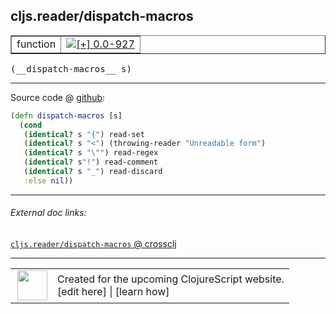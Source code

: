 ## cljs.reader/dispatch-macros



 <table border="1">
<tr>
<td>function</td>
<td><a href="https://github.com/cljsinfo/cljs-api-docs/tree/0.0-927"><img valign="middle" alt="[+] 0.0-927" title="Added in 0.0-927" src="https://img.shields.io/badge/+-0.0--927-lightgrey.svg"></a> </td>
</tr>
</table>


 <samp>
(__dispatch-macros__ s)<br>
</samp>

---







Source code @ [github](https://github.com/clojure/clojurescript/blob/r1853/src/cljs/cljs/reader.cljs#L404-L411):

```clj
(defn dispatch-macros [s]
  (cond
   (identical? s "{") read-set
   (identical? s "<") (throwing-reader "Unreadable form")
   (identical? s "\"") read-regex
   (identical? s"!") read-comment
   (identical? s "_") read-discard
   :else nil))
```

<!--
Repo - tag - source tree - lines:

 <pre>
clojurescript @ r1853
└── src
    └── cljs
        └── cljs
            └── <ins>[reader.cljs:404-411](https://github.com/clojure/clojurescript/blob/r1853/src/cljs/cljs/reader.cljs#L404-L411)</ins>
</pre>

-->

---



###### External doc links:

[`cljs.reader/dispatch-macros` @ crossclj](http://crossclj.info/fun/cljs.reader.cljs/dispatch-macros.html)<br>

---

 <table>
<tr><td>
<img valign="middle" align="right" width="48px" src="http://i.imgur.com/Hi20huC.png">
</td><td>
Created for the upcoming ClojureScript website.<br>
[edit here] | [learn how]
</td></tr></table>

[edit here]:https://github.com/cljsinfo/cljs-api-docs/blob/master/cljsdoc/cljs.reader/dispatch-macros.cljsdoc
[learn how]:https://github.com/cljsinfo/cljs-api-docs/wiki/cljsdoc-files

<!--

This information was too distracting to show to readers, but I'll leave it
commented here since it is helpful to:

- pretty-print the data used to generate this document
- and show how to retrieve that data



The API data for this symbol:

```clj
{:ns "cljs.reader",
 :name "dispatch-macros",
 :type "function",
 :signature ["[s]"],
 :source {:code "(defn dispatch-macros [s]\n  (cond\n   (identical? s \"{\") read-set\n   (identical? s \"<\") (throwing-reader \"Unreadable form\")\n   (identical? s \"\\\"\") read-regex\n   (identical? s\"!\") read-comment\n   (identical? s \"_\") read-discard\n   :else nil))",
          :title "Source code",
          :repo "clojurescript",
          :tag "r1853",
          :filename "src/cljs/cljs/reader.cljs",
          :lines [404 411]},
 :full-name "cljs.reader/dispatch-macros",
 :full-name-encode "cljs.reader/dispatch-macros",
 :history [["+" "0.0-927"]]}

```

Retrieve the API data for this symbol:

```clj
;; from Clojure REPL
(require '[clojure.edn :as edn])
(-> (slurp "https://raw.githubusercontent.com/cljsinfo/cljs-api-docs/catalog/cljs-api.edn")
    (edn/read-string)
    (get-in [:symbols "cljs.reader/dispatch-macros"]))
```

-->
